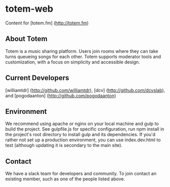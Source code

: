 # totem-web
Content for [totem.fm] (http://totem.fm)

## About Totem
Totem is a music sharing platform. Users join rooms where they can take turns queueing songs for each other. Totem supports moderator tools and customization, with a focus on simplicity and accessible design.

## Current Developers
[williamtdr] (http://github.com/williamtdr), [dcv] (http://github.com/dcvslab), and [pogodaanton] (http://github.com/pogodaanton)

## Environment
We recommend using apache or nginx on your local machine and gulp to build the project. See gulpfile.js for specific configuration, run npm install in the project's root directory to install gulp and its dependencies. If you'd rather not set up a production environment, you can use index.dev.html to test (although updating it is secondary to the main site).

## Contact
We have a slack team for developers and community. To join contact an existing member, such as one of the people listed above.